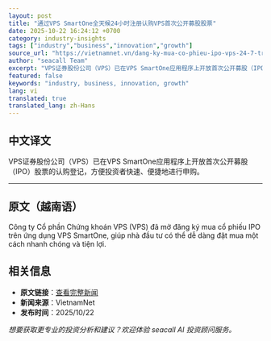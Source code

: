 ```yaml
---
layout: post
title: "通过VPS SmartOne全天候24小时注册认购VPS首次公开募股股票"
date: 2025-10-22 16:24:12 +0700
category: industry-insights
tags: ["industry","business","innovation","growth"]
source_url: "https://vietnamnet.vn/dang-ky-mua-co-phieu-ipo-vps-24-7-tren-vps-smartone-2455410.html"
author: "seacall Team"
excerpt: "VPS证券股份公司（VPS）已在VPS SmartOne应用程序上开放首次公开募股（IPO）股票的认购登记，方便投资者快速、便捷地进行申购。..."
featured: false
keywords: "industry, business, innovation, growth"
lang: vi
translated: true
translated_lang: zh-Hans
---
```


## 中文译文

VPS证券股份公司（VPS）已在VPS SmartOne应用程序上开放首次公开募股（IPO）股票的认购登记，方便投资者快速、便捷地进行申购。

---

## 原文（越南语）

Công ty Cổ phần Chứng khoán VPS (VPS) đã mở đăng ký mua cổ phiếu IPO trên ứng dụng VPS SmartOne, giúp nhà đầu tư có thể dễ dàng đặt mua một cách nhanh chóng và tiện lợi.

## 相关信息

- **原文链接**：[查看完整新闻](https://vietnamnet.vn/dang-ky-mua-co-phieu-ipo-vps-24-7-tren-vps-smartone-2455410.html)
- **新闻来源**：VietnamNet
- **发布时间**：2025/10/22

*想要获取更专业的投资分析和建议？欢迎体验 seacall AI 投资顾问服务。*